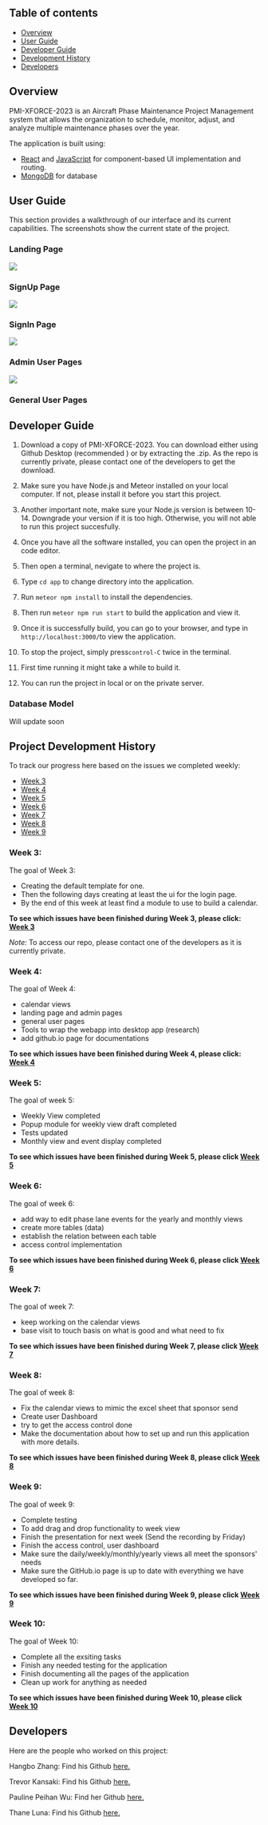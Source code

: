 ## Table of contents
* [Overview](#overview)
* [User Guide](#user-guide)
* [Developer Guide](#developer-guide)
* [Development History](#project-development-history)
* [Developers](#developers)

## Overview

PMI-XFORCE-2023 is an Aircraft Phase Maintenance Project Management system that allows the organization to schedule, monitor, adjust, and analyze multiple maintenance phases over the year. 

The application is built using:
- [React](https://react.dev/) and [JavaScript](https://www.javascript.com/) for component-based UI implementation and routing.
- [MongoDB](https://www.mongodb.com/) for database

## User Guide
This section provides a walkthrough of our interface and its current capabilities. The screenshots show the current state of the project. 

### Landing Page
<img src="./images/Landing-page.png">

### SignUp Page

<img src="./images/">

### SignIn Page

<img src="./images/">

### Admin User Pages
<img src="./images/">

### General User Pages



## Developer Guide
1. Download a copy of PMI-XFORCE-2023. You can download either using Github Desktop (recommended
) or by extracting the .zip. As the repo is currently private, please contact one of the
 developers to get the download.

2. Make sure you have Node.js and Meteor installed on your local computer. If not, please install it before you start this project.

3. Another important note, make sure your Node.js version is between 10-14. Downgrade your version if it is too high. Otherwise, you will not able to run this project succesfully.

4. Once you have all the software installed, you can open the project in an code editor.

5. Then open a terminal, nevigate to where the project is.

6. Type ``cd app`` to change directory into the application.

7. Run ``meteor npm install`` to install the dependencies.

8. Then run ``meteor npm run start`` to build the application and view it.

9. Once it is successfully build, you can go to your browser, and type in ``http://localhost:3000/``to view the application.

10. To stop the project, simply press``control-C`` twice in the terminal.

11. First time running it might take a while to build it.

12. You can run the project in local or on the private server.

### Database Model
Will update soon

## Project Development History

To track our progress here based on the issues we completed weekly:
- [Week 3](https://github.com/orgs/PMI-XFORCE-2023/projects/10/views/1)
- [Week 4](https://github.com/orgs/PMI-XFORCE-2023/projects/11/views/1)
- [Week 5](https://github.com/orgs/PMI-XFORCE-2023/projects/13/views/1)
- [Week 6](https://github.com/orgs/PMI-XFORCE-2023/projects/14/views/1)
- [Week 7](https://github.com/orgs/PMI-XFORCE-2023/projects/16/views/1)
- [Week 8](https://github.com/orgs/PMI-XFORCE-2023/projects/17/views/1)
- [Week 9](https://github.com/orgs/PMI-XFORCE-2023/projects/18/views/1)


### Week 3: 
The goal of Week 3:
- Creating the default template for one.
- Then the following days creating at least the ui for the login page.
- By the end of this week at least find a module to use to build a calendar.

**To see which issues have been finished during Week 3, please click: [Week 3](https://github.com/orgs/PMI-XFORCE-2023/projects/10/views/1)**

_Note:_ To access our repo, please contact one of the developers as it is currently private.

### Week 4: 
The goal of Week 4:
- calendar views
- landing page and admin pages
- general user pages
- Tools to wrap the webapp into desktop app (research)
- add github.io page for documentations

**To see which issues have been finished during Week 4, please click: [Week 4](https://github.com/orgs/PMI-XFORCE-2023/projects/11/views/1)**

### Week 5:
The goal of week 5:
- Weekly View completed
- Popup module for weekly view draft completed
- Tests updated
- Monthly view and event display completed

**To see which issues have been finished during Week 5, please click [Week 5](https://github.com/orgs/PMI-XFORCE-2023/projects/13/views/1)**

### Week 6:
The goal of week 6:
- add way to edit phase lane events for the yearly and monthly views
- create more tables (data)
- establish the relation between each table
- access control implementation

**To see which issues have been finished during Week 6, please click [Week 6](https://github.com/orgs/PMI-XFORCE-2023/projects/14/views/1)**

### Week 7:
The goal of week 7:
- keep working on the calendar views
- base visit to touch basis on what is good and what need to fix

**To see which issues have been finished during Week 7, please click [Week 7](https://github.com/orgs/PMI-XFORCE-2023/projects/16/views/1)**

### Week 8:
The goal of week 8:
- Fix the calendar views to mimic the excel sheet that sponsor send
- Create user Dashboard
- try to get the access control done
- Make the documentation about how to set up and run this application with more details.

**To see which issues have been finished during Week 8, please click [Week 8](https://github.com/orgs/PMI-XFORCE-2023/projects/17/views/1)**

### Week 9:
The goal of week 9:
- Complete testing
- To add drag and drop functionality to week view
- Finish the presentation for next week (Send the recording by Friday)
- Finish the access control, user dashboard
- Make sure the daily/weekly/monthly/yearly views all meet the sponsors' needs
- Make sure the GitHub.io page is up to date with everything we have developed so far.

**To see which issues have been finished during Week 9, please click [Week 9](https://github.com/orgs/PMI-XFORCE-2023/projects/18/views/1)**

### Week 10:
The goal of Week 10:
- Complete all the exsiting tasks
- Finish any needed testing for the application
- Finish documenting all the pages of the application
- Clean up work for anything as needed

**To see which issues have been finished during Week 10, please click [Week 10](https://github.com/orgs/PMI-XFORCE-2023/projects/19/views/1)**

## Developers
Here are the people who worked on this project:

Hangbo Zhang: Find his Github <a href = "https://github.com/hangbozhang">here.</a> 

Trevor Kansaki: Find his Github <a href = "https://github.com/tkansaki">here.</a> 

Pauline Peihan Wu: Find her Github <a href = "https://github.com/Pauline-Peihan-Wu">here.</a> 

Thane Luna: Find his Github <a href = "https://github.com/Thaneluna">here.</a> 





